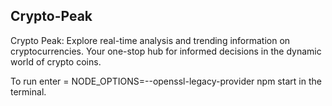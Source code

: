 ## Crypto-Peak
Crypto Peak: Explore real-time analysis and trending information on cryptocurrencies. Your one-stop hub for informed decisions in the dynamic world of crypto coins.


To run enter = NODE_OPTIONS=--openssl-legacy-provider npm start in
the terminal.